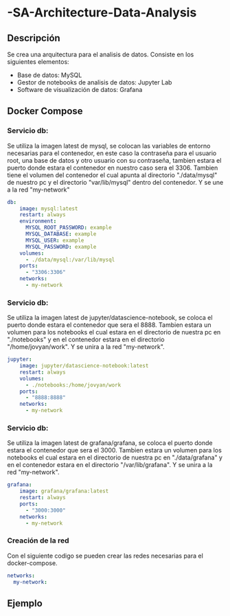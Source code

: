 # -SA-Architecture-Data-Analysis

## Descripción
Se crea una arquitectura para el analisis de datos.
Consiste en los siguientes elementos:
- Base de datos: MySQL
- Gestor de notebooks de analisis de datos: Jupyter Lab
- Software de visualización de datos: Grafana


## Docker Compose

### Servicio db:
Se utiliza la imagen latest de mysql, se colocan las variables de entorno necesarias para el contenedor, en este caso la contraseña para el usuario root, una base de datos y otro usuario con su contraseña, tambien estara el puerto donde estara el contenedor en nuestro caso sera el 3306.
Tambien tiene el volumen del contenedor el cual apunta al directorio "./data/mysql" de nuestro pc y el directorio "var/lib/mysql" dentro del contenedor.
Y se une a la red "my-network"

```yml
db:
    image: mysql:latest
    restart: always
    environment:
      MYSQL_ROOT_PASSWORD: example
      MYSQL_DATABASE: example
      MYSQL_USER: example
      MYSQL_PASSWORD: example
    volumes:
      - ./data/mysql:/var/lib/mysql
    ports:
      - "3306:3306"
    networks:
      - my-network
```

### Servicio db:
Se utiliza la imagen latest de jupyter/datascience-notebook, se coloca el puerto donde estara el contenedor que sera el 8888.
Tambien estara un volumen para los notebooks el cual estara en el directorio de nuestra pc en "./notebooks" y en el contenedor estara en el directorio "/home/jovyan/work".
Y se unira a la red "my-network".

```yml
jupyter:
    image: jupyter/datascience-notebook:latest
    restart: always
    volumes:
      - ./notebooks:/home/jovyan/work
    ports:
      - "8888:8888"
    networks:
      - my-network
```


### Servicio db:
Se utiliza la imagen latest de grafana/grafana, se coloca el puerto donde estara el contenedor que sera el 3000.
Tambien estara un volumen para los notebooks el cual estara en el directorio de nuestra pc en "./data/grafana" y en el contenedor estara en el directorio "/var/lib/grafana".
Y se unira a la red "my-network".

```yml
grafana:
    image: grafana/grafana:latest
    restart: always
    ports:
      - "3000:3000"
    networks:
      - my-network
```


### Creación de la red

Con el siguiente codigo se pueden crear las redes necesarias para el docker-compose.

```yml
networks:
  my-network:
```

## Ejemplo

